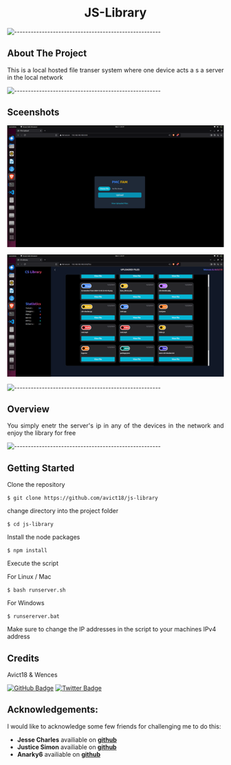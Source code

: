 
<h1 align="center"> JS-Library</h1>



![-----------------------------------------------------](https://raw.githubusercontent.com/andreasbm/readme/master/assets/lines/rainbow.png)

<!-- ABOUT THE PROJECT -->
<h2 id="about-the-project"> About The Project</h2>

<p align="justify"> 
This is a local hosted file transer system where one device acts a s a server in the local network 

![-----------------------------------------------------](https://raw.githubusercontent.com/andreasbm/readme/master/assets/lines/rainbow.png)

<!-- OVERVIEW -->
<h2 id="overview">Sceenshots</h2>
<p align="center"> 
  <img src="res/upload.png" alt="heart logo">
</p>

<p align="center"> 
  <img src="res/files.png" alt="heart logo">
</p>

![-----------------------------------------------------](https://raw.githubusercontent.com/andreasbm/readme/master/assets/lines/rainbow.png)

<!-- ABOUT THE PROJECT -->
<h2 id="about-the-project"> Overview</h2>

<p align="justify"> 
You simply enetr the server's ip in any of the devices in the network and enjoy the library for free

![-----------------------------------------------------](https://raw.githubusercontent.com/andreasbm/readme/master/assets/lines/rainbow.png)



<!-- GETTING STARTED -->
<h2 id="getting-started">Getting Started</h2>

<p>Clone the repository</p>
<pre><code>$ git clone https://github.com/avict18/js-library</code></pre>

<p>change directory into the project folder</p>
<pre><code>$ cd js-library</code></pre>

<p>Install the node packages</p>
<pre><code>$ npm install</code></pre>

<p>Execute the script</p>
<p>For Linux / Mac</p>
<pre><code>$ bash runserver.sh</code></pre>
<p>For Windows</p>
<pre><code>$ runsererver.bat</code></pre>

<p>Make sure to change the IP addresses in the script to your machines IPv4 address</p>


<!-- CREDITS -->
<h2 id="credits">Credits</h2>

Avict18 & Wences 

[![GitHub Badge](https://img.shields.io/badge/GitHub-100000?style=for-the-badge&logo=github&logoColor=white)](https://github.com/avict18)
[![Twitter Badge](https://img.shields.io/badge/Twitter-1DA1F2?style=for-the-badge&logo=twitter&logoColor=white)](https://twitter.com/avict18)


## Acknowledgements:

I would like to acknowledge some few friends for challenging me to do this:

- **Jesse Charles** availiable on [**github**](https://github.com/shelby9014)
- **Justice Simon** availiable on [**github**](https://github.com/jeel-code1)
- **Anarky6** availiable on [**github**](https://github.com/anarky6)
